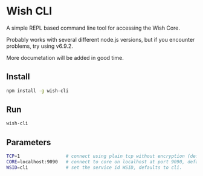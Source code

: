 # Wish CLI

A simple REPL based command line tool for accessing the Wish Core. 

Probably works with several different node.js versions, but if you encounter problems, try using v6.9.2.

More documetation will be added in good time.

## Install

```sh
npm install -g wish-cli
```

## Run

```sh
wish-cli
```

## Parameters

```sh
TCP=1                 # connect using plain tcp without encryption (default)
CORE=localhost:9090   # connect to core on localhost at port 9090, default is localhost:9094
WSID=cli              # set the service id WSID, defaults to cli.
```
